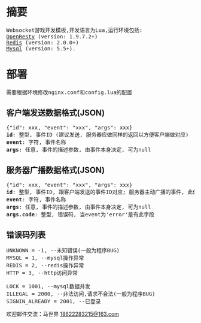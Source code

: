 # 摘要
<pre>
Websocket游戏开发模板,开发语言为Lua,运行环境包括:
<a href="http://openresty.org" target="_blank">OpenResty</a> (version: 1.9.7.2+)
<a href="http://redis.io" target="_blank">Redis</a> (version: 2.0.0+)
<a href="http://mysql.com" target="_blank">Mysql</a> (version: 5.5+).
</pre>

# 部署
<pre>
需要根据环境修改nginx.conf和config.lua的配置
</pre>

## 客户端发送数据格式(JSON)
<pre>
{"id": xxx, "event": "xxx", "args": xxx}
<b>id</b>: 整型, 事件ID (建议发送, 服务器应做同样的返回以方便客户端做对应)
<b>event</b>: 字符, 事件名称
<b>args</b>: 任意, 事件的描述参数, 由事件本身决定, 可为null
</pre>

## 服务器广播数据格式(JSON)
<pre>
{"id": xxx, "event": "xxx", "args": xxx}
<b>id</b>: 整型, 事件ID, 跟客户端发送的事件ID对应; 服务器主动广播的事件, 此值为0
<b>event</b>: 字符, 事件名称
<b>args</b>: 任意, 事件的描述参数, 由事件本身决定, 可为null
<b>args.code</b>: 整型, 错误码, 当event为'error'是有此字段
</pre>

## 错误码列表
<pre>
UNKNOWN = -1, --未知错误(一般为程序BUG)
MYSQL = 1, --mysql操作异常
REDIS = 2, --redis操作异常
HTTP = 3, --http访问异常

LOCK = 1001, --mysql数据并发
ILLEGAL = 2000, --非法访问,请求不合法(一般为程序BUG)
SIGNIN_ALREADY = 2001, --已登录
</pre>

欢迎邮件交流：马世界 <18622283215@163.com>
